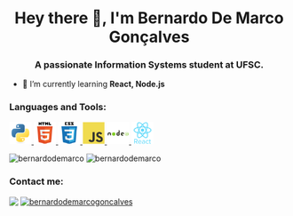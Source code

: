 <h1 align="center">Hey there 👋, I'm Bernardo De Marco Gonçalves</h1>
<h3 align="center">A passionate Information Systems student at UFSC.</h3>

- 🌱 I’m currently learning **React, Node.js**

<h3 align="left">Languages and Tools:</h3>
<p align="left">  <a href="https://www.python.org" target="_blank" rel="noreferrer"> <img src="https://raw.githubusercontent.com/devicons/devicon/master/icons/python/python-original.svg" alt="python" width="40" height="40"/> </a> <a href="https://developer.mozilla.org/en-US/docs/Web/HTML" target="_blank" rel="noreferrer"> <img src="https://raw.githubusercontent.com/devicons/devicon/master/icons/html5/html5-original-wordmark.svg" alt="html5" width="40" height="40"/> </a><a href="https://developer.mozilla.org/en-US/docs/Web/CSS" target="_blank" rel="noreferrer"> <img src="https://raw.githubusercontent.com/devicons/devicon/master/icons/css3/css3-original-wordmark.svg" alt="css3" width="40" height="40"/> </a> <a href="https://developer.mozilla.org/en-US/docs/Web/JavaScript" target="_blank" rel="noreferrer"> <img src="https://raw.githubusercontent.com/devicons/devicon/master/icons/javascript/javascript-original.svg" alt="javascript" width="40" height="40"/> </a></a> <a href="https://nodejs.org" target="_blank" rel="noreferrer"> <img src="https://raw.githubusercontent.com/devicons/devicon/master/icons/nodejs/nodejs-original-wordmark.svg" alt="nodejs" width="40" height="40"/> </a> <a href="https://reactjs.org/" target="_blank" rel="noreferrer"> <img src="https://raw.githubusercontent.com/devicons/devicon/master/icons/react/react-original-wordmark.svg" alt="react" width="40" height="40"/> </a> </p>

<div>
  <img height="180em" src="https://github-readme-stats.vercel.app/api?username=bernardodemarco&show_icons=true&locale=en&theme=tokyonight" alt="bernardodemarco" />
  <img height="180em" src="https://github-readme-stats.vercel.app/api/top-langs?username=bernardodemarco&show_icons=true&locale=en&layout=compact&theme=tokyonight" alt="bernardodemarco" />
 </div>

<h3 align="left">Contact me:</h3>
<p align="left">
 <a href="mailto:bernardomg2004@gmail.com" target="_blank"><img align="center" src="https://img.shields.io/badge/Gmail-D14836?style=for-the-badge&logo=gmail&logoColor=white"/></a>
<a href="https://linkedin.com/in/bernardodemarcogoncalves" target="_blank"><img align="center" src="https://img.shields.io/badge/LinkedIn-0077B5?style=for-the-badge&logo=linkedin&logoColor=white" alt="bernardodemarcogoncalves"/></a>
</p>
